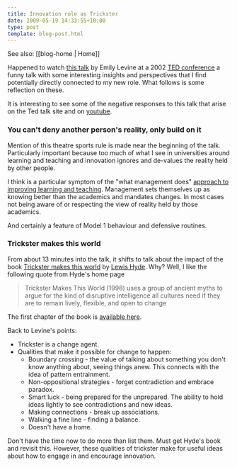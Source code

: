 ```yaml
---
title: Innovation role as Trickster
date: 2009-05-19 14:33:55+10:00
type: post
template: blog-post.html
---
```


See also: [[blog-home | Home]]

Happened to watch [this talk](http://www.ted.com/index.php/talks/emily_levine_s_theory_of_everything.html) by Emily Levine at a 2002 [TED conference](http://www.ted.com/) a funny talk with some interesting insights and perspectives that I find potentially directly connected to my new role. What follows is some reflection on these.

It is interesting to see some of the negative responses to this talk that arise on the Ted talk site and on [youtube](http://www.youtube.com/watch?v=grtGI7QpPdw).

### You can't deny another person's reality, only build on it

Mention of this theatre sports rule is made near the beginning of the talk. Particularly important because too much of what I see in universities around learning and teaching and innovation ignores and de-values the reality held by other people.

I think is a particular symptom of the "what management does" [approach to improving learning and teaching](/blog2/2009/02/26/improving-university-teaching-learning-from-constructive-alignment-by-not-mandating-it/). Management sets themselves up as knowing better than the academics and mandates changes. In most cases not being aware of or respecting the view of reality held by those academics.

And certainly a feature of Model 1 behaviour and defensive routines.

### Trickster makes this world

From about 13 minutes into the talk, it shifts to talk about the impact of the book [Trickster makes this world](http://www.amazon.com/Trickster-Makes-This-World-Mischief/dp/0865475369) by [Lewis Hyde](http://www.lewishyde.com/index.html). Why? Well, I like the following quote from Hyde's home page

> Trickster Makes This World (1998) uses a group of ancient myths to argue for the kind of disruptive intelligence all cultures need if they are to remain lively, flexible, and open to change

The first chapter of the book is [available here](http://www.nytimes.com/books/first/h/hyde-trickster.html).

Back to Levine's points:

- Trickster is a change agent.
- Qualities that make it possible for change to happen:
    - Boundary crossing - the value of talking about something you don't know anything about, seeing things anew. This connects with the idea of pattern entrainment.
    - Non-oppositional strategies - forget contradiction and embrace paradox.
    - Smart luck - being prepared for the unprepared. The ability to hold ideas lightly to see contradictions and new ideas.
    - Making connections - break up associations.
    - Walking a fine line - finding a balance.
    - Doesn't have a home.

Don't have the time now to do more than list them. Must get Hyde's book and revisit this. However, these qualities of trickster make for useful ideas about how to engage in and encourage innovation.